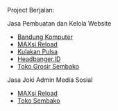 Project Berjalan:
 
Jasa Pembuatan dan Kelola Website
  <ul>
    <li><a href="https://www.bandungkomputer.com/">Bandung Komputer</a></li>
    <li><a href="https://maxsi.id/">MAXsi Reload</a></li>
    <li><a href="https://www.kulakanpulsa.com/">Kulakan Pulsa</a></li>
    <li><a href="https://www.headbanger.id/">Headbanger.ID</a></li>
    <li><a href="https://toko.maxsi.id/">Toko Grosir Sembako</a></li>
  </ul>

  Jasa Joki Admin Media Sosial
  <ul>
   <li><a href="https://www.facebook.com/maxsireload/">MAXsi Reload</a></li>
   <li><a href="https://www.facebook.com/maxsijayagrosir/">Toko Sembako</a></li>
  </ul>

